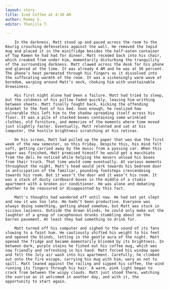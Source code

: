 ```yaml
---
layout: story
title: Iced Coffee at 4:30 AM
author: Rommy S.
editor: Thanjila T.

---
```

    	In the darkness, Matt stood up and paced across the room to the Keurig crouching defenseless against the wall. He removed the tepid mug and placed it in the minifridge besides the half-eaten container of Top Ramen he had had for dinner. Matt receded back into his chair, which creaked from under him, momentarily disturbing the tranquility of the surrounding darkness. Matt clawed across the desk for his phone and glanced at the time. It was already 4 AM and he was at 56 percent. The phone’s heat permeated through his fingers as it dissolved into the suffocating warmth of the room. It was a sickeningly warm wave of boredom, warping around Matt’s neck, choking him with unattainable drowsiness.

    	His first night alone had been a failure. Matt had tried to sleep, but the coldness of his pillow faded quickly, leaving him writhing between sheets. Matt finally fought back, kicking the offending blanket to the foot of his bed. Soon enough, he realized how vulnerable this left him to the shadow spreading itself across his floor. It was a pile of stacked boxes containing some wrinkled clothes, old furniture, and memories of the moments where time moved just slightly faster. Eventually, Matt relented and sat at his computer, the hostile brightness scratching at his retinas.

    	On his screen, Matt had pulled up the paper that was due the first week of the new semester, so this Friday. Despite this, his mind felt soft, getting carried away by the music from a passing car. When this paper was finished, Matt promised himself he would get a macchiato from the deli he noticed while helping the movers unload his boxes from their truck. That time would come eventually. At various moments throughout the night, Matt’s head would jerk towards his bedroom door in anticipation of the familiar, pounding footsteps crescendoing towards his room. But it wasn’t the door and it wasn’t his room. It was a stack of dusty cardboard boxes in the middle of a studio apartment with a broken air conditioner. He was alone and debating whether to be reassured or disappointed by this fact.

    	Matt's thoughts had wandered off until now. He had not yet slept and now it was too late. He hadn’t been productive. Everyone was always doing something, getting ahead somehow, but Matt was stuck in vicious laziness. Outside the drawn blinds, he could only make out the laughter of a group of cacophonous drunks stumbling about on the barren pavement. At least they had something to drink for.

    	Matt turned off his computer and sighed to the sound of its fans slowing to a faint hum. He cautiously shifted his weight to his feet and opened the blinds, letting in the gentle aura of the night. Matt opened the fridge and became momentarily blinded by its brightness. In between dark, purple stains he fished out his coffee mug, which was now friendly and refreshing in his hand. Matt forced his window open and felt the July air wash into his apartment. Carefully, he climbed out onto the fire escape, carrying his mug with him, wary as not to spill. Matt leaned against the railing and sipped his coffee, the wind running its fingers through his hair. A warm, pink light began to crack from between the wispy clouds. Matt just stood there, watching the sunrise as it welcomed in another day, and with it, the opportunity to start again.